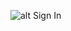 ![alt Sign In](https://github.com/luongvantuit/FACT_TECHCOMBANK/blob/master/images/sign-in.png?raw=true)